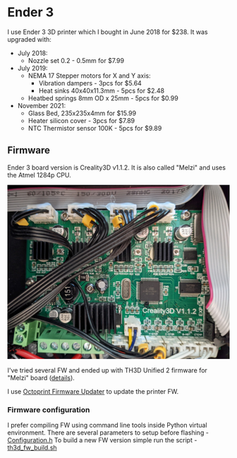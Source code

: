 # Ender 3

I use Ender 3 3D printer which I bought in June 2018 for $238. It was upgraded with:
* July 2018:
    * Nozzle set 0.2 - 0.5mm for $7.99
* July 2019:
    * NEMA 17 Stepper motors for X and Y axis:
        * Vibration dampers - 3pcs for $5.64
        * Heat sinks 40x40x11.3mm - 5pcs for $2.48
    * Heatbed springs 8mm OD x 25mm - 5pcs for $0.99
* November 2021:
    * Glass Bed, 235x235x4mm for $15.99
    * Heater silicon cover - 3pcs for $7.89
    * NTC Thermistor sensor 100K - 5pcs for $9.89

## Firmware

Ender 3 board version is Creality3D v1.1.2. It is also called "Melzi" and uses the Atmel 1284p CPU.

![Ender 3 board](pics/Ender3_mb.jpg)

I've tried several FW and ended up with TH3D Unified 2 firmware for "Melzi" board ([details](https://www.th3dstudio.com/hc/downloads/unified-2-firmware/creality/creality-boards-creality/creality-ender-3-firmware-melzi-board/)).

I use [Octoprint Firmware Updater](https://github.com/OctoPrint/OctoPrint-FirmwareUpdater/blob/master/README.md) to update the printer FW.

### Firmware configuration

I prefer compiling FW using command line tools inside Python virtual environment.
There are several parameters to setup before flashing - [Configuration.h](fw/Configuration.h)
To build a new FW version simple run the script - [th3d_fw_build.sh](fw/th3d_fw_build.sh)
